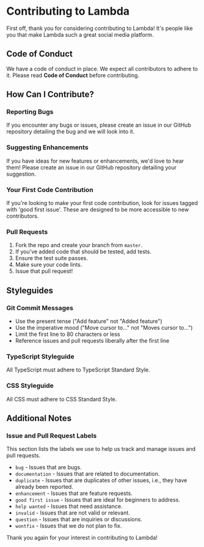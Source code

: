 # Contributing to Lambda

First off, thank you for considering contributing to Lambda! It's people like you that make Lambda such a great social media platform.

## Code of Conduct

We have a code of conduct in place. We expect all contributors to adhere to it. Please read **Code of Conduct** before contributing.

## How Can I Contribute?

### Reporting Bugs

If you encounter any bugs or issues, please create an issue in our GitHub repository detailing the bug and we will look into it.

### Suggesting Enhancements

If you have ideas for new features or enhancements, we'd love to hear them! Please create an issue in our GitHub repository detailing your suggestion.

### Your First Code Contribution

If you're looking to make your first code contribution, look for issues tagged with 'good first issue'. These are designed to be more accessible to new contributors.

### Pull Requests

1. Fork the repo and create your branch from `master`.
2. If you've added code that should be tested, add tests.
3. Ensure the test suite passes.
4. Make sure your code lints.
5. Issue that pull request!

## Styleguides

### Git Commit Messages

- Use the present tense ("Add feature" not "Added feature")
- Use the imperative mood ("Move cursor to..." not "Moves cursor to...")
- Limit the first line to 80 characters or less
- Reference issues and pull requests liberally after the first line

### TypeScript Styleguide

All TypeScript must adhere to TypeScript Standard Style.

### CSS Styleguide

All CSS must adhere to CSS Standard Style.

## Additional Notes

### Issue and Pull Request Labels

This section lists the labels we use to help us track and manage issues and pull requests.

- `bug` - Issues that are bugs.
- `documentation` - Issues that are related to documentation.
- `duplicate` - Issues that are duplicates of other issues, i.e., they have already been reported.
- `enhancement` - Issues that are feature requests.
- `good first issue` - Issues that are ideal for beginners to address.
- `help wanted` - Issues that need assistance.
- `invalid` - Issues that are not valid or relevant.
- `question` - Issues that are inquiries or discussions.
- `wontfix` - Issues that we do not plan to fix.

Thank you again for your interest in contributing to Lambda!
